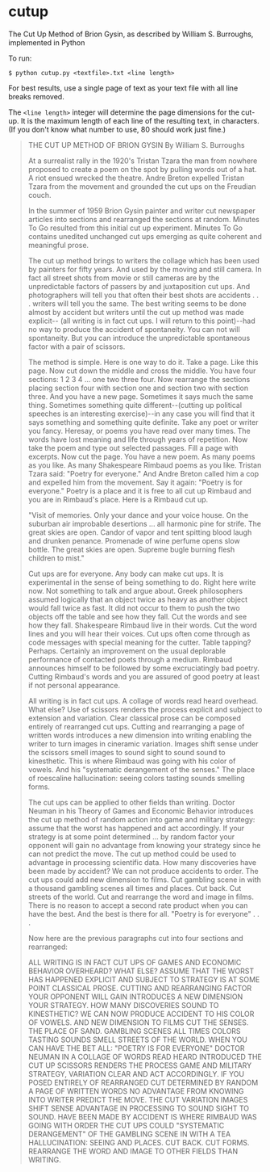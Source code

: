 cutup
=====

The Cut Up Method of Brion Gysin, as described by William S. Burroughs, implemented in Python

To run:

    $ python cutup.py <textfile>.txt <line length>

For best results, use a single page of text as your text file with all line breaks removed. 

The `<line length>` integer will determine the page dimensions for the cut-up. It is the maximum length of each line of the resulting text, in characters. (If you don't know what number to use, 80 should work just fine.)

> 
> THE CUT UP METHOD OF BRION GYSIN
> By William S. Burroughs
> 
> At a surrealist rally in the 1920's Tristan Tzara the man from nowhere proposed to create a poem on the spot by pulling words out of a hat. A riot ensued wrecked the theatre. Andre Breton expelled Tristan Tzara from the movement and grounded the cut ups on the Freudian couch.
> 
> In the summer of 1959 Brion Gysin painter and writer cut newspaper articles into sections and rearranged the sections at random. Minutes To Go resulted from this initial cut up experiment. Minutes To Go contains unedited unchanged cut ups emerging as quite coherent and meaningful prose.
> 
> The cut up method brings to writers the collage which has been used by painters for fifty years. And used by the moving and still camera. In fact all street shots from movie or still cameras are by the unpredictable factors of passers by and juxtaposition cut ups. And photographers will tell you that often their best shots are accidents . . . writers will tell you the same. The best writing seems to be done almost by accident but writers until the cut up method was made explicit-- (all writing is in fact cut ups. I will return to this point)--had no way to produce the accident of spontaneity. You can not will spontaneity. But you can introduce the unpredictable spontaneous factor with a pair of scissors.
> 
> The method is simple. Here is one way to do it. Take a page. Like this page. Now cut down the middle and cross the middle. You have four sections: 1 2 3 4 ... one two three four. Now rearrange the sections placing section four with section one and section two with section three. And you have a new page. Sometimes it says much the same thing. Sometimes something quite different--(cutting up political speeches is an interesting exercise)--in any case you will find that it says something and something quite definite. Take any poet or writer you fancy. Heresay, or poems you have read over many times. The words have lost meaning and life through years of repetition. Now take the poem and type out selected passages. Fill a page with excerpts. Now cut the page. You have a new poem. As many poems as you like. As many Shakespeare Rimbaud poems as you like. Tristan Tzara said: "Poetry for everyone." And Andre Breton called him a cop and expelled him from the movement. Say it again: "Poetry is for everyone." Poetry is a place and it is free to all cut up Rimbaud and you are in Rimbaud's place. Here is a Rimbaud cut up.
> 
> "Visit of memories. Only your dance and your voice house. On the suburban air improbable desertions ... all harmonic pine for strife. The great skies are open. Candor of vapor and tent spitting blood laugh and drunken penance. Promenade of wine perfume opens slow bottle. The great skies are open. Supreme bugle burning flesh children to mist."
> 
> Cut ups are for everyone. Any body can make cut ups. It is experimental in the sense of being something to do. Right here write now. Not something to talk and argue about. Greek philosophers assumed logically that an object twice as heavy as another object would fall twice as fast. It did not occur to them to push the two objects off the table and see how they fall. Cut the words and see how they fall. Shakespeare Rimbaud live in their words. Cut the word lines and you will hear their voices. Cut ups often come through as code messages with special meaning for the cutter. Table tapping? Perhaps. Certainly an improvement on the usual deplorable performance of contacted poets through a medium. Rimbaud announces himself to be followed by some excruciatingly bad poetry. Cutting Rimbaud's words and you are assured of good poetry at least if not personal appearance.
> 
> All writing is in fact cut ups. A collage of words read heard overhead. What else? Use of scissors renders the process explicit and subject to extension and variation. Clear classical prose can be composed entirely of rearranged cut ups. Cutting and rearranging a page of written words introduces a new dimension into writing enabling the writer to turn images in cineramic variation. Images shift sense under the scissors smell images to sound sight to sound sound to kinesthetic. This is where Rimbaud was going with his color of vowels. And his "systematic derangement of the senses." The place of roescaline hallucination: seeing colors tasting sounds smelling forms.
> 
> The cut ups can be applied to other fields than writing. Doctor Neuman in his Theory of Games and Economic Behavior introduces the cut up method of random action into game and military strategy: assume that the worst has happened and act accordingly. If your strategy is at some point determined ... by random factor your opponent will gain no advantage from knowing your strategy since he can not predict the move. The cut up method could be used to advantage in processing scientific data. How many discoveries have been made by accident? We can not produce accidents to order. The cut ups could add new dimension to films. Cut gambling scene in with a thousand gambling scenes all times and places. Cut back. Cut streets of the world. Cut and rearrange the word and image in films. There is no reason to accept a second rate product when you can have the best. And the best is there for all. "Poetry is for everyone" . . .
> 
> Now here are the previous paragraphs cut into four sections and rearranged:
> 
> ALL WRITING IS IN FACT CUT UPS OF GAMES AND ECONOMIC BEHAVIOR OVERHEARD? WHAT ELSE? ASSUME THAT THE WORST HAS HAPPENED EXPLICIT AND SUBJECT TO STRATEGY IS AT SOME POINT CLASSICAL PROSE. CUTTING AND REARRANGING FACTOR YOUR OPPONENT WILL GAIN INTRODUCES A NEW DIMENSION YOUR STRATEGY. HOW MANY DISCOVERIES SOUND TO KINESTHETIC? WE CAN NOW PRODUCE ACCIDENT TO HIS COLOR OF VOWELS. AND NEW DIMENSION TO FILMS CUT THE SENSES. THE PLACE OF SAND. GAMBLING SCENES ALL TIMES COLORS TASTING SOUNDS SMELL STREETS OF THE WORLD. WHEN YOU CAN HAVE THE BET ALL: "POETRY IS FOR EVERYONE" DOCTOR NEUMAN IN A COLLAGE OF WORDS READ HEARD INTRODUCED THE CUT UP SCISSORS RENDERS THE PROCESS GAME AND MILITARY STRATEGY, VARIATION CLEAR AND ACT ACCORDINGLY. IF YOU POSED ENTIRELY OF REARRANGED CUT DETERMINED BY RANDOM A PAGE OF WRITTEN WORDS NO ADVANTAGE FROM KNOWING INTO WRITER PREDICT THE MOVE. THE CUT VARIATION IMAGES SHIFT SENSE ADVANTAGE IN PROCESSING TO SOUND SIGHT TO SOUND. HAVE BEEN MADE BY ACCIDENT IS WHERE RIMBAUD WAS GOING WITH ORDER THE CUT UPS COULD "SYSTEMATIC DERANGEMENT" OF THE GAMBLING SCENE IN WITH A TEA HALLUCINATION: SEEING AND PLACES. CUT BACK. CUT FORMS. REARRANGE THE WORD AND IMAGE TO OTHER FIELDS THAN WRITING.
> 
